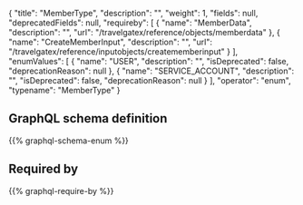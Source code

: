 {
  "title": "MemberType",
  "description": "",
  "weight": 1,
  "fields": null,
  "deprecatedFields": null,
  "requireby": [
    {
      "name": "MemberData",
      "description": "",
      "url": "/travelgatex/reference/objects/memberdata"
    },
    {
      "name": "CreateMemberInput",
      "description": "",
      "url": "/travelgatex/reference/inputobjects/creatememberinput"
    }
  ],
  "enumValues": [
    {
      "name": "USER",
      "description": "",
      "isDeprecated": false,
      "deprecationReason": null
    },
    {
      "name": "SERVICE_ACCOUNT",
      "description": "",
      "isDeprecated": false,
      "deprecationReason": null
    }
  ],
  "operator": "enum",
  "typename": "MemberType"
}
## GraphQL schema definition

{{% graphql-schema-enum %}}

## Required by

{{% graphql-require-by %}}
